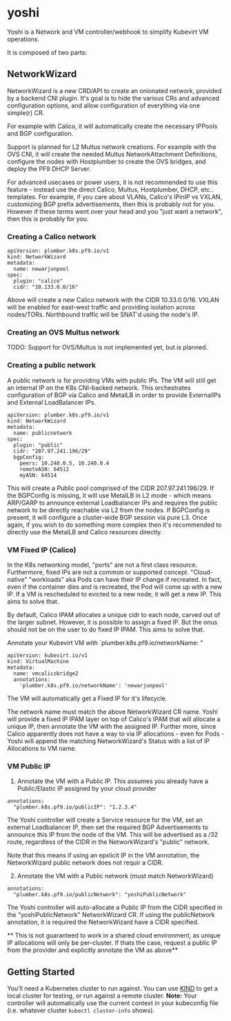 # yoshi
Yoshi is a Network and VM controller/webhook to simplify Kubevirt VM operations. 

It is composed of two parts:

## NetworkWizard
NetworkWizard is a new CRD/API to create an onionated network, provided by a backend CNI plugin. It's goal is to hide the various CRs and advanced configuration options, and allow configuration of everything via one simple(r) CR.

For example with Calico, it will automatically create the necessary IPPools and BGP configuration.

Support is planned for L2 Multus network creations. For example with the OVS CNI, it will create the needed Multus NetworkAttachment Definitions, configure the nodes with Hostplumber to create the OVS bridges, and deploy the PF9 DHCP Server.

For advanced usecases or power users, it is not recommended to use this feature - instead use the direct Calico, Multus, Hostplumber, DHCP, etc.. templates. For example, if you care about VLANs, Calico's IPinIP vs VXLAN, customizing BGP prefix advertisements, then this is probably not for you. However if these terms went over your head and you "just want a network", then this is probably for you.

### Creating a Calico network

```
apiVersion: plumber.k8s.pf9.io/v1
kind: NetworkWizard
metadata:
  name: newarjunpool
spec:
  plugin: "calico"
  cidr: "10.133.0.0/16"
```

Above will create a new Calico network with the CIDR 10.33.0.0/16. VXLAN will be enabled for east-west traffic and providing isolation across nodes/TORs. Northbound traffic will be SNAT'd using the node's IP.

### Creating an OVS Multus network
TODO: Support for OVS/Multus is not implemented yet, but is planned.

### Creating a public network

A public network is for providing VMs with public IPs. The VM will still get an internal IP on the K8s CNI-backed network. This orchestrates configuration of BGP via Calico and MetalLB in order to provide ExternalIPs and External LoadBalancer IPs.

```
apiVersion: plumber.k8s.pf9.io/v1
kind: NetworkWizard
metadata:
  name: publicnetwork
spec:
  plugin: "public"
  cidr: "207.97.241.196/29"
  bgpConfig:
    peers: 10.240.0.5, 10.240.0.4
    remoteASN: 64512
    myASN: 64514
```

This will create a Public pool comprised of the CIDR 207.97.241.196/29. If the BGPConfig is missing, it will use MetalLB in L2 mode - which means ARP/GARP to announce external Loadbalancer IPs and requires the public network to be directly reachable via L2 from the nodes. If BGPConfig is present, it will configure a cluster-wide BGP session via pure L3. Once again, if you wish to do something more complex then it's recommended to directly use the MetalLB and Calico resources directly.

### VM Fixed IP (Calico)
In the K8s networking model, "ports" are not a first class resource. Furthermore, fixed IPs are not a common or supported concept. "Cloud-native" "workloads" aka Pods can have their IP change if recreated. In fact, even if the container dies and is recreated, the Pod will come up with a new IP. If a VM is rescheduled to evicted to a new node, it will get a new IP. This aims to solve that.

By default, Calico IPAM allocates a unique cidr to each node, carved out of the larger subnet. However, it is possible to assign a fixed IP. But the onus should not be on the user to do fixed IP IPAM. This aims to solve that.

Annotate your Kubevirt VM with `plumber.k8s.pf9.io/networkName: <networkWizardName>"

```
apiVersion: kubevirt.io/v1
kind: VirtualMachine
metadata:
  name: vmcalicobridge2
  annotations:
    'plumber.k8s.pf9.io/networkName': 'newarjunpool'
```

The VM will automatically get a Fixed IP for it's lifecycle.

The network name must match the above NetworkWizard CR name. Yoshi will provide a fixed IP IPAM layer on top of Calico's IPAM that will allocate a unique IP, then annotate the VM with the assigned IP. Further more, since Calico apparently does not have a way to via IP allocations - even for Pods - Yoshi will append the matching NetworkWizard's Status with a list of IP Allocations to VM name.

### VM Public IP

1. Annotate the VM with a Public IP. This assumes you already have a Public/Elastic IP assigned by your cloud provider

```
annotations:
  "plumber.k8s.pf9.io/publicIP": "1.2.3.4"
```

The Yoshi controller will create a Service resource for the VM, set an external Loadbalancer IP, then set the required BGP Advertisements to announce this IP from the node of the VM. This will be advertised as a /32 route, regardless of the CIDR in the NetworkWizard's "public" network. 

Note that this means if using an epxlicit IP in the VM annotation, the NetworkWizard public network does not requir a CIDR.

2. Annotate the VM with a Public network (must match NetworkWizard)

```
annotations:
  "plumber.k8s.pf9.io/publicNetwork": "yoshiPublicNetwork"
```

The Yoshi controller will auto-allocate a Public IP from the CIDR specified in the "yoshiPublicNetwork" NetworkWizard CR. If using the publicNetwork annotation, it is required the NetworkWizard have a CIDR specified.

** This is not guaranteed to work in a shared cloud environment, as unique IP allocations will only be per-cluster. If thats the case, request a public IP from the provider and explicitly annotate the VM as above**

## Getting Started
You’ll need a Kubernetes cluster to run against. You can use [KIND](https://sigs.k8s.io/kind) to get a local cluster for testing, or run against a remote cluster.
**Note:** Your controller will automatically use the current context in your kubeconfig file (i.e. whatever cluster `kubectl cluster-info` shows).


